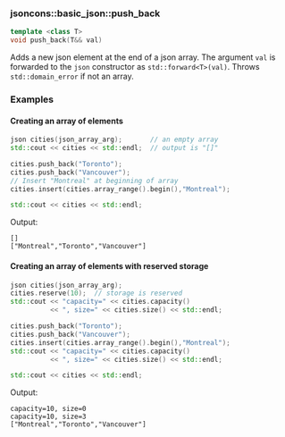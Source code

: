 ### jsoncons::basic_json::push_back

```c++
template <class T>
void push_back(T&& val)
```
Adds a new json element at the end of a json array. The argument `val` is forwarded to the `json` constructor as `std::forward<T>(val)`.
Throws `std::domain_error` if not an array.

### Examples

#### Creating an array of elements 
```c++
json cities(json_array_arg);       // an empty array
std::cout << cities << std::endl;  // output is "[]"

cities.push_back("Toronto");  
cities.push_back("Vancouver");
// Insert "Montreal" at beginning of array
cities.insert(cities.array_range().begin(),"Montreal");  

std::cout << cities << std::endl;
```
Output:
```
[]
["Montreal","Toronto","Vancouver"]
```
#### Creating an array of elements with reserved storage 
```c++
json cities(json_array_arg);  
cities.reserve(10);  // storage is reserved
std::cout << "capacity=" << cities.capacity() 
          << ", size=" << cities.size() << std::endl;

cities.push_back("Toronto");  
cities.push_back("Vancouver");
cities.insert(cities.array_range().begin(),"Montreal");
std::cout << "capacity=" << cities.capacity() 
          << ", size=" << cities.size() << std::endl;

std::cout << cities << std::endl;
```
Output:
```
capacity=10, size=0
capacity=10, size=3
["Montreal","Toronto","Vancouver"]
```

